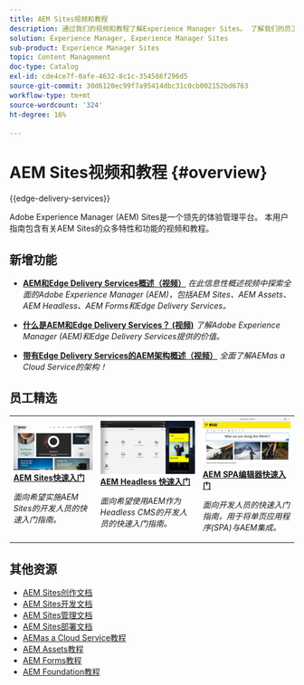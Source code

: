 ```yaml
---
title: AEM Sites视频和教程
description: 通过我们的视频和教程了解Experience Manager Sites。 了解我们的员工选择以及AEM Sites的新增功能。
solution: Experience Manager, Experience Manager Sites
sub-product: Experience Manager Sites
topic: Content Management
doc-type: Catalog
exl-id: cde4ce7f-0afe-4632-8c1c-354586f296d5
source-git-commit: 30d6120ec99f7a95414dbc31c0cb002152bd6763
workflow-type: tm+mt
source-wordcount: '324'
ht-degree: 16%

---
```


# AEM Sites视频和教程 {#overview}

{{edge-delivery-services}}

Adobe Experience Manager (AEM) Sites是一个领先的体验管理平台。 本用户指南包含有关AEM Sites的众多特性和功能的视频和教程。

<div id="whats-new-section">

## 新增功能

* **[AEM和Edge Delivery Services概述（视频）](https://experienceleague.adobe.com/docs/experience-manager-learn/cloud-service/overview.html?lang=zh-Hans)**
  *在此信息性概述视频中探索全面的Adobe Experience Manager (AEM)，包括AEM Sites、AEM Assets、AEM Headless、AEM Forms和Edge Delivery Services。*

* **[什么是AEM和Edge Delivery Services？ (视频)](https://experienceleague.adobe.com/docs/experience-manager-learn/cloud-service/introduction/what-is-aem-as-a-cloud-service.html)**
  *了解Adobe Experience Manager (AEM)和Edge Delivery Services提供的价值。*

* **[带有Edge Delivery Services的AEM架构概述（视频）](https://experienceleague.adobe.com/docs/experience-manager-learn/cloud-service/introduction/architecture.html?lang=zh-Hans)**
  *全面了解AEMas a Cloud Service的架构！*

</div>

<div id="recs-overview-body-1"></div>
<div id="recs-overview-body-2"></div>
<div id="recs-overview-body-3"></div>
<div id="recs-overview-body-4"></div>
<div id="recs-overview-body-5"></div>
<div id="recs-overview-body-6"></div>

<div id="staff-picks-section">

## 员工精选

<table>
<tr>
  <td>
    <a href="https://experienceleague.adobe.com/docs/experience-manager-learn/getting-started-wknd-tutorial-develop/overview.html?lang=zh-Hans">
      <img alt="《AEM Sites 快速入门》 - WKND 教程" src="./assets/aem-wknd-tutorial.png" />
    </a>
    <div>
      <a href="https://experienceleague.adobe.com/docs/experience-manager-learn/getting-started-wknd-tutorial-develop/overview.html?lang=zh-Hans">
    <strong>AEM Sites快速入门</strong>
    </a>
    </div>
    <p>
    <em>面向希望实施AEM Sites的开发人员的快速入门指南。</em>
    <p>
  </td>
  <td>
    <a href="https://experienceleague.adobe.com/docs/experience-manager-learn/getting-started-with-aem-headless/overview.html?lang=zh-Hans">
    <img alt="AEM Headless 快速入门" src="./assets/aem-headless-tutorial.png" />
    </a>
    <div>
    <a href="https://experienceleague.adobe.com/docs/experience-manager-learn/getting-started-with-aem-headless/overview.html?lang=zh-Hans">
    <strong>AEM Headless 快速入门</strong>
    </a>
    </div>
    <p>
    <em>面向希望使用AEM作为Headless CMS的开发人员的快速入门指南。</em>
    </p>
  </td>
  <td>
    <a href="https://experienceleague.adobe.com/docs/experience-manager-learn/getting-started-with-aem-headless/spa-editor/react/overview.html">
      <img alt="AEM SPA编辑器快速入门" src="./assets/aem-wknd-spa-editor-tutorial.png" />
    </a>
     <div>
      <a href="https://experienceleague.adobe.com/docs/experience-manager-learn/getting-started-with-aem-headless/spa-editor/react/overview.html">
        <strong>AEM SPA编辑器快速入门</strong>
      </a>
    </div>
    <p>
    <em>面向开发人员的快速入门指南，用于将单页应用程序(SPA)与AEM集成。</em>
    <p>
  </td>
</tr>
</table>

</div>

## 其他资源

* [AEM Sites创作文档](https://experienceleague.adobe.com/docs/experience-manager-65/authoring/home.html)
* [AEM Sites开发文档](https://experienceleague.adobe.com/docs/experience-manager-65/developing/home.html)
* [AEM Sites管理文档](https://experienceleague.adobe.com/docs/experience-manager-65/administering/home.html)
* [AEM Sites部署文档](https://experienceleague.adobe.com/docs/experience-manager-65/deploying/home.html)
* [AEMas a Cloud Service教程](/help/cloud-service/overview.md)
* [AEM Assets教程](/help/assets/overview.md)
* [AEM Forms教程](/help/forms/overview.md)
* [AEM Foundation教程](/help/foundation/overview.md)
